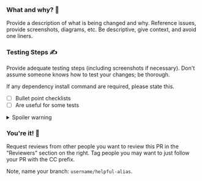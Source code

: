 ### What and why? 🤔

Provide a description of what is being changed and why.
Reference issues, provide screenshots, diagrams, etc.
Be descriptive, give context, and avoid one liners.

### Testing Steps ✍️

Provide adequate testing steps (including screenshots if necessary).
Don't assume someone knows how to test your changes; be thorough.

If any dependency install command are required, please state this.

- [ ] Bullet point checklists
- [ ] Are useful for some tests

<details>
<summary>Spoiler warning</summary>

Spoiler text. Note that it's important to have a space after the summary tag.

```
I'm a code block!
```
</details>


### You're it! 👑

Request reviews from other people you want to review this PR in the "Reviewers" section on the right.
Tag people you may want to just follow your PR with the CC prefix.

Note, name your branch: `username/helpful-alias`.
